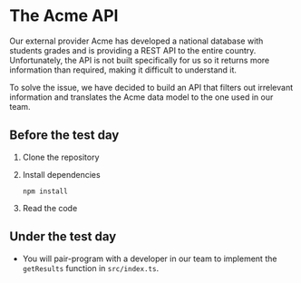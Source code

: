 # The Acme API

Our external provider Acme has developed a national database with students grades and is providing a REST API to the entire country. Unfortunately, the API is not built specifically for us so it returns more information than required, making it difficult to understand it.

To solve the issue, we have decided to build an API that filters out irrelevant information and translates the Acme data model to the one used in our team.

## Before the test day

1. Clone the repository

2. Install dependencies

   ```
   npm install
   ```

3. Read the code

## Under the test day

- You will pair-program with a developer in our team to implement the `getResults` function in `src/index.ts`.
  